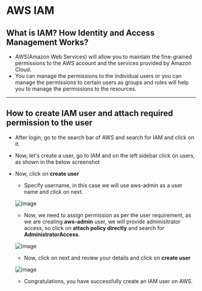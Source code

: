 # AWS IAM

## What is IAM? How Identity and Access Management Works?

  - AWS(Amazon Web Services) will allow you to maintain the fine-grained permissions to the AWS account and the services provided by Amazon Cloud.
  - You can manage the permissions to the individual users or you can manage the permissions to certain users as groups and roles will help you to manage the permissions to the resources.

---
## How to create IAM user and attach required permission to the user


- After login, go to the search bar of AWS and search for IAM and click on it.
  

- Now, let's create a user, go to IAM and on the left sidebar click on users, as shown in the below screenshot


- Now, click on **create user**

  - Specify username, in this case we will use aws-admin as a user name and click on next.

  ![image](https://github.com/user-attachments/assets/cc177463-415e-4db7-8490-a071dde2020d)

  - Now, we need to assign permission as per the user requirement, as we are creating **aws-admin** user, we will provide adminisitrator access, so click on **attach policy directly** and search for **AdministratorAccess**.
 
  ![image](https://github.com/user-attachments/assets/1c2d3a14-04bf-4102-af6f-9cbc5f87fb0e)
 
  - Now, click on next and review your details and click on **create user**

  ![image](https://github.com/user-attachments/assets/9ad22f77-7118-4d8f-a801-7c341c301328)

  - Congratulations, you have successfully create an IAM user on AWS.
  
